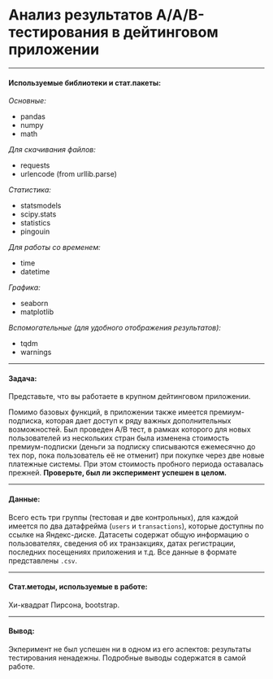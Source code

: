 # Анализ результатов А/А/В-тестирования в дейтинговом приложении
---
#### Используемые библиотеки и стат.пакеты:
*Основные:*
- pandas
- numpy
- math

*Для скачивания файлов:*
- requests 
- urlencode (from urllib.parse)

*Статистика:*
- statsmodels
- scipy.stats
- statistics
- pingouin

*Для работы со временем:*
- time
- datetime

*Графика:*
- seaborn
- matplotlib

*Вспомогательные (для удобного отображения результатов):*
- tqdm
- warnings
---
#### Задача:
Представьте, что вы работаете в крупном дейтинговом приложении.

Помимо базовых функций, в приложении также имеется премиум-подписка, которая дает доступ к ряду важных дополнительных возможностей. Был проведен A/B тест, в рамках которого для новых пользователей из нескольких стран была изменена стоимость премиум-подписки (деньги за подписку списываются ежемесячно до тех пор, пока пользователь её не отменит) при покупке через две новые платежные системы. При этом стоимость пробного периода оставалась прежней. **Проверьте, был ли эксперимент успешен в целом.**

---
#### Данные:
Всего есть три группы (тестовая и две контрольных), для каждой имеется по два датафрейма (`users` и `transactions`), которые доступны по ссылке на Яндекс-диске. Датасеты содержат общую информацию о пользователях, сведения об их транзакциях, датах регистрации, последних посещениях приложения и т.д. Все данные в формате представлены `.csv`.

---
#### Стат.методы, используемые в работе:
Хи-квадрат Пирсона, bootstrap.

---
#### Вывод:
Экперимент не был успешен ни в одном из его аспектов: результаты тестирования ненадежны. Подробные выводы содержатся в самой работе.
